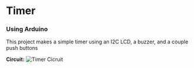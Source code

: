 # Timer
### Using Arduino

This project makes a simple timer using an I2C LCD, a buzzer, and a couple push buttons

**Circuit:**
![Timer Cicruit](://raw.githubusercontent.com/prog-apprentice401/Timer/main/shots/Timer_bb.jpg?token=AOU6RCILHC7PJVFDLTLFLKLALRBM6)
